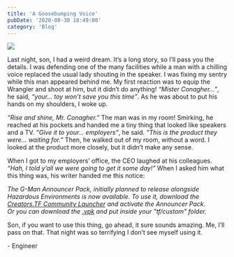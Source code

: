 ```yaml
---
title: 'A Goosebumping Voice'
pubDate: '2020-08-30 18:49:00'
category: 'Blog'
---
```


<a class="no-anim-underline" href="/launcher"><img src="/images/blogposts/71/gmanannouncer.jpg"></a>

<p>Last night, son, I had a weird dream. It’s a long story, so I’ll pass you the details. I was defending one of the many facilities while a man with a chilling voice replaced the usual lady shouting in the speaker. I was fixing my sentry while this man appeared behind me. My first reaction was to equip the Wrangler and shoot at him, but it didn’t do anything! <i>“Mister Conagher…”</i>, he said, <i>“your… toy won’t save you this time”</i>. As he was about to put his hands on my shoulders, I woke up.</p>

<p><i>“Rise and shine, Mr. Conagher.”</i> The man was in my room! Smirking, he reached at his pockets and handed me a tiny thing that looked like speakers and a TV. <i>“Give it to your… employers”</i>, he said. <i>”This is the product they were… waiting for.”</i> Then, he walked out of my room, without a word. I looked at the product more closely, but it didn’t make any sense.</p>

<p>When I got to my employers’ office, the CEO laughed at his colleagues. <i>“Hah, I told y’all we were going to get it some day!”</i> When I asked him what this thing was, his writer handed me this notice:</p>

<p><i>The G-Man Announcer Pack, initially planned to release alongside Hazardous Environments is now available. To use it, download the <a href="/launcher">Creators.TF Community Launcher</a> and activate the Announcer Pack.<br>Or you can download the <a href="" download>.vpk</a> and put inside your "tf/custom" folder.</i></p>

<p>Son, if you want to use this thing, go ahead, it sure sounds amazing. Me, I’ll pass on that. That night was so terrifying I don’t see myself using it.</p>

<p>- Engineer</p>
